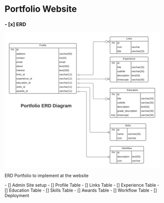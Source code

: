 # Portfolio Website
### - [x] ERD
![Screenshot](readmeImages/Portfolio_ERD.png)
<p>ERD Portfolio to implement at the website </p>
- [] Admin Site setup
- [] Profile Table
- [] Links Table
- [] Experience Table
- [] Education Table
- [] Skills Table
- [] Awards Table
- [] Workflow Table
- [] Deployment
